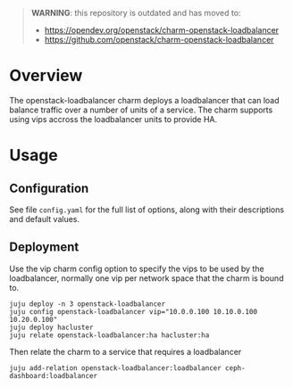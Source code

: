 > **WARNING**: this repository is outdated and has moved to:
>
> * https://opendev.org/openstack/charm-openstack-loadbalancer
> * https://github.com/openstack/charm-openstack-loadbalancer

# Overview

The openstack-loadbalancer charm deploys a loadbalancer that can load balance
traffic over a number of units of a service. The charm supports using vips
accross the loadbalancer units to provide HA.

# Usage

## Configuration

See file `config.yaml` for the full list of options, along with their
descriptions and default values.

## Deployment

Use the vip charm config option to specify the vips to be used by the
loadbalancer, normally one vip per network space that the charm is bound to.

    juju deploy -n 3 openstack-loadbalancer
    juju config openstack-loadbalancer vip="10.0.0.100 10.10.0.100 10.20.0.100"
    juju deploy hacluster
    juju relate openstack-loadbalancer:ha hacluster:ha

Then relate the charm to a service that requires a loadbalancer

    juju add-relation openstack-loadbalancer:loadbalancer ceph-dashboard:loadbalancer
